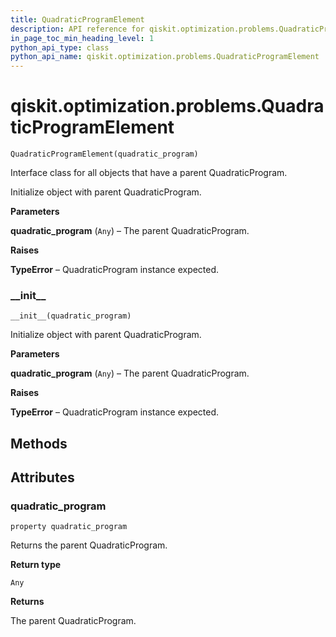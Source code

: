 ```yaml
---
title: QuadraticProgramElement
description: API reference for qiskit.optimization.problems.QuadraticProgramElement
in_page_toc_min_heading_level: 1
python_api_type: class
python_api_name: qiskit.optimization.problems.QuadraticProgramElement
---
```


# qiskit.optimization.problems.QuadraticProgramElement

<span id="qiskit.optimization.problems.QuadraticProgramElement" />

`QuadraticProgramElement(quadratic_program)`

Interface class for all objects that have a parent QuadraticProgram.

Initialize object with parent QuadraticProgram.

**Parameters**

**quadratic\_program** (`Any`) – The parent QuadraticProgram.

**Raises**

**TypeError** – QuadraticProgram instance expected.

### \_\_init\_\_

<span id="qiskit.optimization.problems.QuadraticProgramElement.__init__" />

`__init__(quadratic_program)`

Initialize object with parent QuadraticProgram.

**Parameters**

**quadratic\_program** (`Any`) – The parent QuadraticProgram.

**Raises**

**TypeError** – QuadraticProgram instance expected.

## Methods

## Attributes

### quadratic\_program

<span id="qiskit.optimization.problems.QuadraticProgramElement.quadratic_program" />

`property quadratic_program`

Returns the parent QuadraticProgram.

**Return type**

`Any`

**Returns**

The parent QuadraticProgram.

